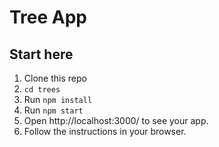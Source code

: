# Tree App

## Start here
1. Clone this repo
2. `cd trees`
3. Run `npm install`
4. Run `npm start`
5. Open http://localhost:3000/ to see your app.
6. Follow the instructions in your browser. 
